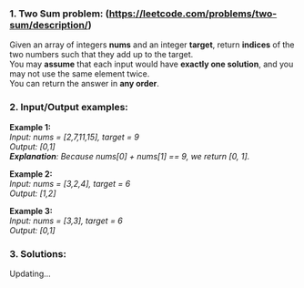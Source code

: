 ### 1. Two Sum problem: (https://leetcode.com/problems/two-sum/description/)
Given an array of integers **nums** and an integer **target**, return **indices** of the two numbers such that they add up to the target. <br>
You may **assume** that each input would have **exactly one solution**, and you may not use the same element twice. <br>
You can return the answer in **any order**.

### 2. Input/Output examples:
**Example 1:** <br>
_Input: nums = [2,7,11,15], target = 9 <br>
Output: [0,1] <br>
**Explanation**: Because nums[0] + nums[1] == 9, we return [0, 1]. <br>_

**Example 2:** <br>
_Input: nums = [3,2,4], target = 6 <br>
Output: [1,2]_

**Example 3:** <br>
_Input: nums = [3,3], target = 6 <br>
Output: [0,1]_

### 3. Solutions:

Updating...
